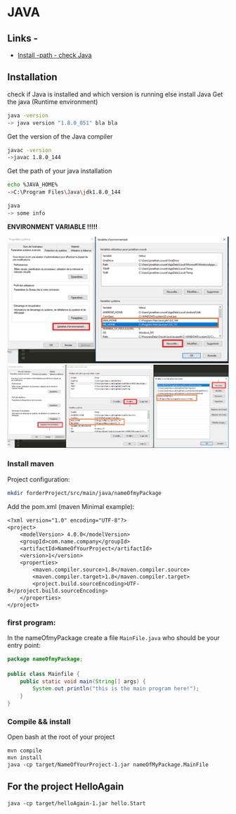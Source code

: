 # JAVA


## Links -
+ [Install -path - check Java](https://confluence.atlassian.com/doc/setting-the-java_home-variable-in-windows-8895.html)

## Installation
check if Java is installed and which version is running else install Java
Get the java (Runtime environment)
```bash
java -version
-> java version "1.8.0_051" bla bla
```
Get the version of the Java compiler
```bash
javac -version
->javac 1.8.0_144
```
Get the path of your java installation
```bash
echo %JAVA_HOME%
->C:\Program Files\Java\jdk1.8.0_144
```

```bash
java
-> some info 
```

**ENVIRONMENT VARIABLE !!!!!**

![java environment variable](JavaPath.jpg)
![java environment variable](JavaPath2.jpg)

### Install maven

Project configuration:

```bash
mkdir forderProject/src/main/java/nameOfmyPackage
```

Add the pom.xml (maven Minimal example):
```
<?xml version="1.0" encoding="UTF-8"?>
<project>
    <modelVersion> 4.0.0</modelVersion> 
    <groupId>com.name.company</groupId>
    <artifactId>NameOfYourProject</artifactId>
    <version>1</version>
    <properties>
        <maven.compiler.source>1.8</maven.compiler.source>
        <maven.compiler.target>1.8</maven.compiler.target>
        <project.build.sourceEncoding>UTF-8</project.build.sourceEncoding>
    </properties>
</project>
```  


### first program:
In the nameOfmyPackage create a file `MainFile.java` who should be your entry point:
```java
package nameOfmyPackage;

public class Mainfile {
	public static void main(String[] args) {
		System.out.println("this is the main program here!");
	}
}
```

### Compile && install

Open bash at the root of your project
```
mvn compile
mvn install
java -cp target/NameOfYourProject-1.jar nameOfMyPackage.MainFile
```

## For the project HelloAgain

```
java -cp target/helloAgain-1.jar hello.Start
```